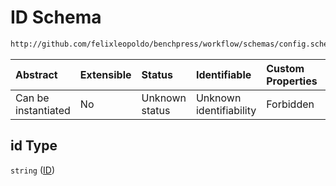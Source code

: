 # ID Schema

```txt
http://github.com/felixleopoldo/benchpress/workflow/schemas/config.schema.json#/definitions/trilearn_cta/properties/id
```



| Abstract            | Extensible | Status         | Identifiable            | Custom Properties | Additional Properties | Access Restrictions | Defined In                                                        |
| :------------------ | :--------- | :------------- | :---------------------- | :---------------- | :-------------------- | :------------------ | :---------------------------------------------------------------- |
| Can be instantiated | No         | Unknown status | Unknown identifiability | Forbidden         | Allowed               | none                | [config.schema.json\*](config.schema.json "open original schema") |

## id Type

`string` ([ID](config-definitions-trilearn_cta-item-properties-id.md))
